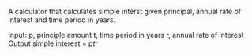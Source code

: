 A calculator that calculates simple interst given principal, annual rate of interest and time period in years.

Input:
p, principle amount
t, time period in years
r, annual rate of interest 
Output
simple interest = p*t*r
